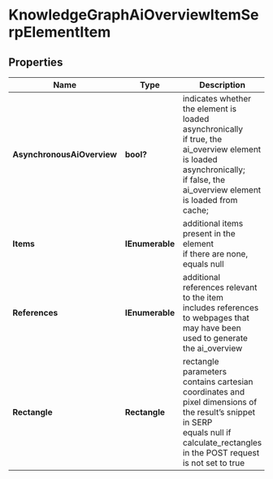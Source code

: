 # KnowledgeGraphAiOverviewItemSerpElementItem


## Properties

| Name | Type | Description | Notes |
|------------ | ------------- | ------------- | -------------|
**AsynchronousAiOverview** | **bool?** | indicates whether the element is loaded asynchronically<br>if true, the ai_overview element is loaded asynchronically;<br>if false, the ai_overview element is loaded from cache; |[optional]|
**Items** | **IEnumerable<AiOverviewElement>** | additional items present in the element<br>if there are none, equals null |[optional]|
**References** | **IEnumerable<AiOverviewReference>** | additional references relevant to the item<br>includes references to webpages that may have been used to generate the ai_overview |[optional]|
**Rectangle** | **Rectangle** | rectangle parameters<br>contains cartesian coordinates and pixel dimensions of the result’s snippet in SERP<br>equals null if calculate_rectangles in the POST request is not set to true |[optional]|